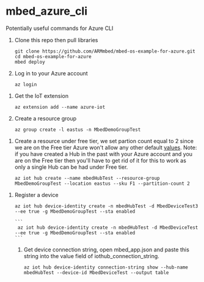 # mbed_azure_cli
Potentially useful commands for Azure CLI

  1. Clone this repo then pull libraries
  
      ```
      git clone https://github.com/ARMmbed/mbed-os-example-for-azure.git
      cd mbed-os-example-for-azure
      mbed deploy
      ```
  
  1. Log in to your Azure account  
  
      ```
      az login
      ```
<!--
My info:
  {
    "cloudName": "AzureCloud",
    "homeTenantId": "f34e5979-57d9-4aaa-ad4d-b122a662184d",
    "id": "f90ce610-592a-41bd-9e48-9b07ec7fdd88",
    "isDefault": true,
    "managedByTenants": [],
    "name": "Free Trial",
    "state": "Enabled",
    "tenantId": "f34e5979-57d9-4aaa-ad4d-b122a662184d",
    "user": {
      "homeAccountId": "dffe89eb-3d86-4d74-81c4-23904346f991.f34e5979-57d9-4aaa-ad4d-b122a662184d",
      "name": "Carlo.Grisafi@arm.com",
      "type": "user"
    }
-->      
   
  1. Get the IoT extension 
  
      ```
      az extension add --name azure-iot
      ```
  1. Create a resource group 
  
      ```
      az group create -l eastus -n MbedDemoGroupTest
      ```
<!-- 
{
  "id": "/subscriptions/f90ce610-592a-41bd-9e48-9b07ec7fdd88/resourceGroups/MbedDemoGroupTest",
  "location": "eastus",
  "managedBy": null,
  "name": "MbedDemoGroupTest",
  "properties": {
    "provisioningState": "Succeeded"
  },
  "tags": null,
  "type": "Microsoft.Resources/resourceGroups"
}
-->
   
  1. Create a resource under free tier, we set partion count equal to 2 since we are on the Free tier Azure won't allow any other default [values](https://stackoverflow.com/questions/59178667/when-im-going-through-azure-iot-hub-tutorial-creating-end-with-error-partition). Note: if you have created a Hub in the past with your Azure account and you are on the Free tier then you'll have to get rid of it for this to work as only a single Hub can be had under Free tier.
  
     ```
     az iot hub create --name mbedHubTest --resource-group MbedDemoGroupTest --location eastus --sku F1 --partition-count 2
     ```
 
<!--
{
  "etag": "AAAABBKxS+E=",
  "id": "/subscriptions/f90ce610-592a-41bd-9e48-9b07ec7fdd88/resourceGroups/MbedDemoGroupTest/providers/Microsoft.Devices/IotHubs/mbedHubTest",
  "identity": {
    "type": "None"
  },
  "location": "eastus",
  "name": "mbedHubTest",
  "properties": {
    "authorizationPolicies": null,
    "cloudToDevice": {
      "defaultTtlAsIso8601": "1:00:00",
      "feedback": {
        "lockDurationAsIso8601": "0:00:05",
        "maxDeliveryCount": 10,
        "ttlAsIso8601": "1:00:00"
      },
      "maxDeliveryCount": 10
    },
    "comments": null,
    "enableFileUploadNotifications": false,
    "eventHubEndpoints": {
      "events": {
        "endpoint": "sb://ihsuprodblres091dednamespace.servicebus.windows.net/",
        "partitionCount": 2,
        "partitionIds": [
          "0",
          "1"
        ],
        "path": "iothub-ehub-mbedhubtes-5547811-474d3b7af9",
        "retentionTimeInDays": 1
      }
    },
    "features": "None",
    "hostName": "mbedHubTest.azure-devices.net",
    "ipFilterRules": [],
    "locations": [
      {
        "location": "East US",
        "role": "primary"
      },
      {
        "location": "West US",
        "role": "secondary"
      }
    ],
    "messagingEndpoints": {
      "fileNotifications": {
        "lockDurationAsIso8601": "0:01:00",
        "maxDeliveryCount": 10,
        "ttlAsIso8601": "1:00:00"
      }
    },
    "minTlsVersion": null,
    "privateEndpointConnections": null,
    "provisioningState": "Succeeded",
    "publicNetworkAccess": null,
    "routing": {
      "endpoints": {
        "eventHubs": [],
        "serviceBusQueues": [],
        "serviceBusTopics": [],
        "storageContainers": []
      },
      "enrichments": null,
      "fallbackRoute": {
        "condition": "true",
        "endpointNames": [
          "events"
        ],
        "isEnabled": true,
        "name": "$fallback"
      },
      "routes": []
    },
    "state": "Active",
    "storageEndpoints": {
      "$default": {
        "authenticationType": null,
        "connectionString": "",
        "containerName": "",
        "sasTtlAsIso8601": "1:00:00"
      }
    }
  },
  "resourcegroup": "MbedDemoGroupTest",
  "sku": {
    "capacity": 1,
    "name": "F1",
    "tier": "Free"
  },
  "subscriptionid": "f90ce610-592a-41bd-9e48-9b07ec7fdd88",
  "tags": {},
  "type": "Microsoft.Devices/IotHubs"
}
-->
 
 
 
 
 
 
 
<!--
1. Add endpoint 
 
     ```
     az iot hub routing-endpoint create --resource-group MbedDemoGroupTest --hub-name mbedHubTest --endpoint-name EndPTest --endpoint-type eventhub --endpoint-resource-group {ResourceGroup} --endpoint-subscription-id {SubscriptionId} --connection-string {ConnectionString}
     ``` 
     -->
1. Register a device

    ```
    az iot hub device-identity create -n mbedHubTest -d MbedDeviceTest3 --ee true -g MbedDemoGroupTest --sta enabled
    ```
   <!-- {
  "authentication": {
    "symmetricKey": {
      "primaryKey": "vIlXAQs7nh2PRCFmYGoUfvW32Iti31DJFXkTGoumcVg=",
      "secondaryKey": "wxxHaX1y6KBNGsLTjNZ9WVJnPUhow2JORL13Lue/J+g="
    },
    "type": "sas",
    "x509Thumbprint": {
      "primaryThumbprint": null,
      "secondaryThumbprint": null
    }
  },
  "capabilities": {
    "iotEdge": true
  },
  "cloudToDeviceMessageCount": 0,
  "connectionState": "Disconnected",
  "connectionStateUpdatedTime": "0001-01-01T00:00:00",
  "deviceId": "MbedDeviceTest3",
  "deviceScope": "ms-azure-iot-edge://MbedDeviceTest3-637395786841409273",
  "etag": "NTE2NjY0NDcw",
  "generationId": "637395786841409273",
  "lastActivityTime": "0001-01-01T00:00:00",
  "status": "enabled",
  "statusReason": null,
  "statusUpdatedTime": "0001-01-01T00:00:00"
}-->

    ```
    az iot hub device-identity create -n mbedHubTest -d MbedDeviceTest2 --am x509_thumbprint --valid-days 10
    ```
<!--    {
  "authentication": {
    "symmetricKey": {
      "primaryKey": null,
      "secondaryKey": null
    },
    "type": "selfSigned",
    "x509Thumbprint": {
      "primaryThumbprint": "97428BB20CDA0733D6A1B2419AEAAF06ACDA76BC",
      "secondaryThumbprint": null
    }
  },
  "capabilities": {
    "iotEdge": false
  },
  "cloudToDeviceMessageCount": 0,
  "connectionState": "Disconnected",
  "connectionStateUpdatedTime": "0001-01-01T00:00:00",
  "deviceId": "MbedDeviceTest2",
  "deviceScope": null,
  "etag": "MTAxMDM3MDAzMw==",
  "generationId": "637395778717227960",
  "lastActivityTime": "0001-01-01T00:00:00",
  "status": "enabled",
  "statusReason": null,
  "statusUpdatedTime": "0001-01-01T00:00:00"
}-->
    
    ```
     az iot hub device-identity create -n mbedHubTest -d MbedDeviceTest --ee true -g MbedDemoGroupTest --sta enabled
    ```
<!--2
{
  "authentication": {
    "symmetricKey": {
      "primaryKey": "BQaa/4t2QApcB+1uYgSu9QMGiaj1m/sBDwhtVQpJXEk=",
      "secondaryKey": "IiOFEEpl9/cQOescUqlowTjOCpmpSvZF1ntkon44ARM="
    },
    "type": "sas",
    "x509Thumbprint": {
      "primaryThumbprint": null,
      "secondaryThumbprint": null
    }
  },
  "capabilities": {
    "iotEdge": false
  },
  "cloudToDeviceMessageCount": 0,
  "connectionState": "Disconnected",
  "connectionStateUpdatedTime": "0001-01-01T00:00:00",
  "deviceId": "MbedDeviceTest",
  "deviceScope": null,
  "etag": "MTU4MjY3MDc5",
  "generationId": "637394137160664574",
  "lastActivityTime": "0001-01-01T00:00:00",
  "status": "enabled",
  "statusReason": null,
  "statusUpdatedTime": "0001-01-01T00:00:00"
}
-->

1. Get device connection string, open mbed_app.json and paste this string into the value field of iothub_connection_string.

    ```
    az iot hub device-identity connection-string show --hub-name mbedHubTest --device-id MbedDeviceTest --output table
    ```

<!--
HostName=mbedHubTest.azure-devices.net;DeviceId=MbedDeviceTest;SharedAccessKey=BQaa/4t2QApcB+1uYgSu9QMGiaj1m/sBDwhtVQpJXEk=
-->
